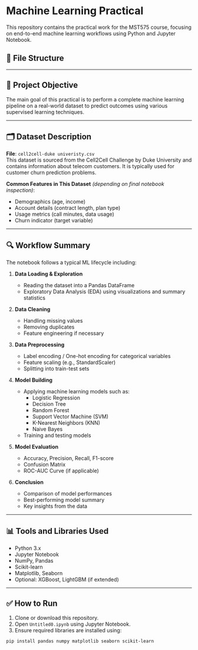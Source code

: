 # Machine Learning Practical

This repository contains the practical work for the MST575 course, focusing on end-to-end machine learning workflows using Python and Jupyter Notebook.

## 📁 File Structure


---

## 📌 Project Objective

The main goal of this practical is to perform a complete machine learning pipeline on a real-world dataset to predict outcomes using various supervised learning techniques.

---

## 🗂️ Dataset Description

**File**: `cell2cell-duke univeristy.csv`  
This dataset is sourced from the Cell2Cell Challenge by Duke University and contains information about telecom customers. It is typically used for customer churn prediction problems.

**Common Features in This Dataset** _(depending on final notebook inspection)_:
- Demographics (age, income)
- Account details (contract length, plan type)
- Usage metrics (call minutes, data usage)
- Churn indicator (target variable)

---

## 🔍 Workflow Summary

The notebook follows a typical ML lifecycle including:

1. **Data Loading & Exploration**
   - Reading the dataset into a Pandas DataFrame
   - Exploratory Data Analysis (EDA) using visualizations and summary statistics

2. **Data Cleaning**
   - Handling missing values
   - Removing duplicates
   - Feature engineering if necessary

3. **Data Preprocessing**
   - Label encoding / One-hot encoding for categorical variables
   - Feature scaling (e.g., StandardScaler)
   - Splitting into train-test sets

4. **Model Building**
   - Applying machine learning models such as:
     - Logistic Regression
     - Decision Tree
     - Random Forest
     - Support Vector Machine (SVM)
     - K-Nearest Neighbors (KNN)
     - Naive Bayes
   - Training and testing models

5. **Model Evaluation**
   - Accuracy, Precision, Recall, F1-score
   - Confusion Matrix
   - ROC-AUC Curve (if applicable)

6. **Conclusion**
   - Comparison of model performances
   - Best-performing model summary
   - Key insights from the data

---

## 📊 Tools and Libraries Used

- Python 3.x
- Jupyter Notebook
- NumPy, Pandas
- Scikit-learn
- Matplotlib, Seaborn
- Optional: XGBoost, LightGBM (if extended)

---

## ✅ How to Run

1. Clone or download this repository.
2. Open `Untitled0.ipynb` using Jupyter Notebook.
3. Ensure required libraries are installed using:

```bash
pip install pandas numpy matplotlib seaborn scikit-learn
